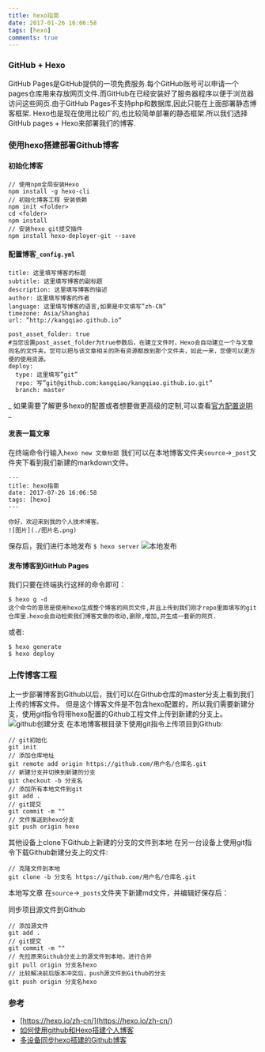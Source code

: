 ```yaml
---
title: hexo指南
date: 2017-01-26 16:06:58
tags: [hexo]
comments: true
---
```


### GitHub + Hexo
GitHub Pages是GitHub提供的一项免费服务.每个GitHub账号可以申请一个pages仓库用来存放网页文件.而GitHub在已经安装好了服务器程序以便于浏览器访问这些网页.由于GitHub Pages不支持php和数据库,因此只能在上面部署静态博客框架.
Hexo也是现在使用比较广的,也比较简单部署的静态框架.所以我们选择GitHub pages + Hexo来部署我们的博客.

### 使用hexo搭建部署Github博客

#### 初始化博客
```
// 使用npm全局安装Hexo
npm install -g hexo-cli
// 初始化博客工程 安装依赖
npm init <folder>
cd <folder>
npm install
// 安装hexo git提交插件
npm install hexo-deployer-git --save
```
#### 配置博客`_config.yml`
```
title: 这里填写博客的标题
subtitle: 这里填写博客的副标题
description: 这里填写博客的描述
author: 这里填写博客的作者
language: 这里填写博客的语言,如果是中文填写”zh-CN”
timezone: Asia/Shanghai
url: ”http://kangqiao.github.io“

post_asset_folder: true 
#当您设置post_asset_folder为true参数后，在建立文件时，Hexo会自动建立一个与文章同名的文件夹，您可以把与该文章相关的所有资源都放到那个文件夹，如此一来，您便可以更方便的使用资源。
deploy:
  type: 这里填写”git”
  repo: 写”git@github.com:kangqiao/kangqiao.github.io.git”
  branch: master
```
_ 如果需要了解更多hexo的配置或者想要做更高级的定制,可以查看[官方配置说明](https://hexo.io/docs/configuration.html) _

#### 发表一篇文章
在终端命令行输入`hexo new 文章标题`
我们可以在本地博客文件夹`source`->`_post`文件夹下看到我们新建的markdown文件。

```
---
title: hexo指南
date: 2017-07-26 16:06:58
tags: [hexo]
---

你好，欢迎来到我的个人技术博客。
![图片](./图片名.png)
```

保存后，我们进行本地发布 `$ hexo server`
![本地发布](./hexo_server.png)

#### 发布博客到GitHub Pages
我们只要在终端执行这样的命令即可：
```
$ hexo g -d
这个命令的意思是使用hexo生成整个博客的网页文件,并且上传到我们刚才repo里面填写的git仓库里.hexo会自动检索我们博客文章的改动,删除,增加,并生成一套新的网页.
```
或者:
```
$ hexo generate
$ hexo deploy
```

### 上传博客工程

上一步部署博客到Github以后，我们可以在Github仓库的master分支上看到我们上传的博客文件。
但是这个博客文件是不包含hexo配置的，所以我们需要新建分支，使用git指令将带hexo配置的Github工程文件上传到新建的分支上。
![github创建分支](./github_create_branch.png)
在本地博客根目录下使用git指令上传项目到Github:
```
// git初始化
git init
// 添加仓库地址
git remote add origin https://github.com/用户名/仓库名.git
// 新建分支并切换到新建的分支
git checkout -b 分支名
// 添加所有本地文件到git
git add .
// git提交
git commit -m ""
// 文件推送到hexo分支
git push origin hexo
```
其他设备上clone下Github上新建的分支的文件到本地
在另一台设备上使用git指令下载Github新建分支上的文件:
```
// 克隆文件到本地
git clone -b 分支名 https://github.com/用户名/仓库名.git
```
本地写文章
在`source`->`_posts`文件夹下新建md文件，并编辑好保存后：

同步项目源文件到Github
```
// 添加源文件
git add .
// git提交
git commit -m ""
// 先拉原来Github分支上的源文件到本地，进行合并
git pull origin 分支名hexo
// 比较解决前后版本冲突后，push源文件到Github的分支
git push origin 分支名hexo
```

### 参考
- [https://hexo.io/zh-cn/](https://hexo.io/zh-cn/)
- [如何使用github和Hexo搭建个人博客](https://shikieiki.github.io/2017/02/23/%E5%A6%82%E4%BD%95%E4%BD%BF%E7%94%A8gitHub%E5%92%8CHexo%E6%90%AD%E5%BB%BA%E4%B8%AA%E4%BA%BA%E5%8D%9A%E5%AE%A2/)
- [多设备同步hexo搭建的Github博客](http://www.jianshu.com/p/6fb0b287f950)









